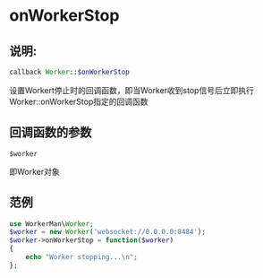 # onWorkerStop
## 说明:
```php
callback Worker::$onWorkerStop
```

设置Workert停止时的回调函数，即当Worker收到stop信号后立即执行Worker::onWorkerStop指定的回调函数

## 回调函数的参数

``` $worker ```

即Worker对象

## 范例

```php
use WorkerMan\Worker;
$worker = new Worker('websocket://0.0.0.0:8484');
$worker->onWorkerStop = function($worker)
{
    echo "Worker stopping...\n";
};
```
